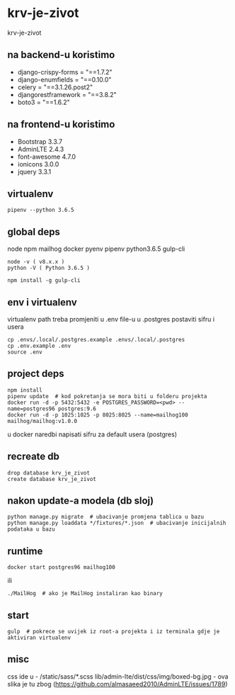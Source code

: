 # krv-je-zivot

krv-je-zivot

## na backend-u koristimo

- django-crispy-forms = "==1.7.2"
- django-enumfields = "==0.10.0"
- celery = "==3.1.26.post2"
- djangorestframework = "==3.8.2"
- boto3 = "==1.6.2"

## na frontend-u koristimo

- Bootstrap 3.3.7
- AdminLTE 2.4.3
- font-awesome 4.7.0
- ionicons 3.0.0
- jquery 3.3.1

## virtualenv

```
pipenv --python 3.6.5
```

## global deps

node npm mailhog docker pyenv pipenv python3.6.5 gulp-cli

```
node -v ( v8.x.x )
python -V ( Python 3.6.5 )
```

```
npm install -g gulp-cli
```

## env i virtualenv

virtualenv path treba promjeniti u .env file-u
u .postgres postaviti sifru i usera

```
cp .envs/.local/.postgres.example .envs/.local/.postgres
cp .env.example .env
source .env
```

## project deps

```
npm install
pipenv update  # kod pokretanja se mora biti u folderu projekta
docker run -d -p 5432:5432 -e POSTGRES_PASSWORD=<pwd> --name=postgres96 postgres:9.6
docker run -d -p 1025:1025 -p 8025:8025 --name=mailhog100 mailhog/mailhog:v1.0.0
```
u docker naredbi napisati sifru za default usera (postgres)

## recreate db

```
drop database krv_je_zivot
create database krv_je_zivot
```

## nakon update-a modela (db sloj)

```
python manage.py migrate  # ubacivanje promjena tablica u bazu
python manage.py loaddata */fixtures/*.json  # ubacivanje inicijalnih podataka u bazu
```

## runtime

```
docker start postgres96 mailhog100
```
ili
```
./MailHog  # ako je MailHog instaliran kao binary
```

## start

```
gulp  # pokrece se uvijek iz root-a projekta i iz terminala gdje je aktiviran virtualenv
```

## misc

css ide u - /static/sass/*.scss
lib/admin-lte/dist/css/img/boxed-bg.jpg - ova slika je tu zbog (https://github.com/almasaeed2010/AdminLTE/issues/1789)
